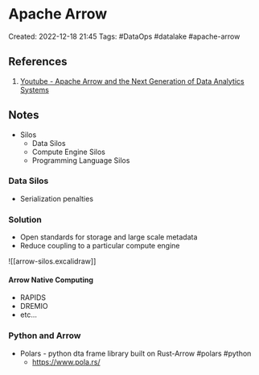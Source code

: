 # Apache Arrow
Created: 2022-12-18 21:45
Tags: #DataOps #datalake #apache-arrow


## References
1. [Youtube - Apache Arrow and the Next Generation of Data Analytics Systems](https://www.youtube.com/watch?v=-ZikPi2nmSI&t=523s)

## Notes

- Silos
	- Data Silos
	- Compute Engine Silos
	- Programming Language Silos

### Data Silos
- Serialization penalties

### Solution
- Open standards for storage and large scale metadata
- Reduce coupling to a particular compute engine 

![[arrow-silos.excalidraw]]

#### Arrow Native Computing
- RAPIDS
- DREMIO
- etc...

### Python and Arrow
- Polars - python dta frame library built on Rust-Arrow #polars #python 
	- https://www.pola.rs/
	

